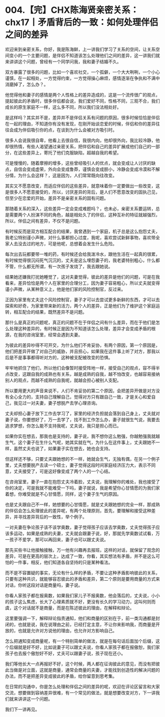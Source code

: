 # 004.【完】CHX陈海贤亲密关系：chx17丨矛盾背后的一致：如何处理伴侣之间的差异

欢迎来到亲密关系，你好，我是陈海鲜，上一讲我们学习了关系的空间，让关系空间变小的一个主要问题，是伴侣不知道该怎么处理他们之间的差异，这一讲我们就来讲讲这个问题，曾经有一个同学问我，我和妻子结婚不久。

双方暴露了很多的问题，比如一个喜欢社交，一个孤僻，一个大大咧咧，一个小心谨慎，在一起相处，一方觉得约束，一方觉得操心麻烦，感情逐渐在争执和不满中消磨掉了，怎么办？。

他觉得他和妻子的感情是两个人性格上的差异造成的，这是一个流传很广的观点，提起彼此的矛盾时，很多伴侣都会说，我们爱好不同，性格不同，三观不合，我们成长的原生家庭不一样，这么多不同，所以我们没法相处好。

是这样吗？其实并不是，差异并不是伴侣关系有问题的原因，很多时候恰恰是伴侣在一起的理由，不知道你有没有发现，在刚开始谈恋爱的时候，伴侣和你的差异往往会成为伴侣吸引你的点，在谈到为什么会被对方吸引时。

很多人会说我很自卑，他看上去很自信，我很内向，他却很外向，我比较冷静，他却很热情，有些人渴望通过亲密关系，把伴侣和自己的差异扩展成他们自己的一部分，在这些差异上，寄托了他们克服缺陷，超越自我的希望。

可是慢慢的，随着摩擦的增多，这些曾经吸引人的优点，就会变成让人讨厌的缺点，自信会变成虚荣，外向会变成鲁莽，谨慎会变成胆小，冷静会变成冷漠和不解分情，为什么会这样？，这是因为，人们常常既向往改变。

其实又不愿意改变，而适应伴侣的这些差异，就意味着你一定要做出一些改变，这是很多人不愿意接受的，所以，讨厌差异的背后，是人们不愿意改变的固执己见，但至少在恋爱的开始，差异不是亲密关系的固有问题。

那随着关系的深入，这些差异一定会变成难题吗？，也未必，亲密关系要运转，总是需要两个人扮演不同的角色，越是相处久了的伴侣，这种互补的特征就越强烈，所以，伴侣之间有差异，不仅不是问题。

有时候反而是双方相互配合的结果，我曾遇到一个家庭，机子总是这么抱怨丈夫，我老公特别谨小声微，对什么事都担心过度，我呢，喜欢尝试新鲜事物，喜欢带全家人去没去过的地方，可是他呢，总想着会发生什么危险。

每次出去玩都要带一堆的药，有时候还会给我泼冷水，跟他生活在一起真的很累，有时候觉得很沉闷死气沉沉的，丈夫是这么埋怨妻子的，我老婆特别粗心，什么都不管，什么都无所谓，有一次孩子发烧了，我去跟她说。

结果她还嫌我打扰她睡觉了，这对夫妻觉得，彼此的差异是他们的问题，可是在我看来，差异恰恰是两个人在家里的合理分工，因为妻子容易粗心，所以丈夫就变得谨小声微，从某种意义上，他是他们家的风险控制官，反过来。

正因为家里有丈夫这个风险控制官，妻子才可以去尝试更多新鲜的东西，才可以去探索和好奇，为家里带来新的活力，两个人的差异，正是他们为了维护这个家庭运转，相互配合的结果，既然差异不是问题。

那什么是真正的问题呢，真正的问题不在于伴侣之间有什么差异，而在于他们是怎么处理这种差异的，有时候正是因为不知道该怎么处理，差异才会变成矛盾的根源，在我的咨询室里，经常会遇到夫妻。

为彼此的差异吵得不可开交，为什么他们不肯妥协，有两个原因，第一个原因是，他们把差异开做了对自己的威胁，并且担心，如果我在这件事上听了对方，那我以后是不是事事都得听对方的，这种被支配被改变的恐惧。

牢牢地抓住了他们，所以他们会像暂时接受阵地一样，接受自己的观点，容不得半点改变，这跟自我的成熟也有关系，越是成熟的自我，越不怕改变，也越容易接纳别人的观点，而越不成熟的自我呢，就越会担心被别人支配。

所以要用更大的声音来说不，人们不肯妥协的第二个原因，会把差异开做是对方没有全心全力的，支持自己理解自己，觉得对方只有跟自己一致，才是关心和爱自己，我见过一对夫妻，妻子想脱产去学心理咨询。

丈夫却担心妻子放下工作去学习了，家里的经济负担就会落到自己身上，丈夫就对妻子说，你要想好了，万一去学了，找不到工作怎么办，妻子就很生气说，我要去追求梦想，你怎么能不支持我呢，丈夫说，我只是担心而已。

如果你实在想去，那我也是支持的，妻子说，我不想你这么勉强，你越勉强我就越生气，这个妻子在生什么气呢，她其实就在气，为什么在这件事上，丈夫跟她不一样，虽然丈夫也说了，如果妻子实在想去，她也会支持。

但这样还不够，只要丈夫跟她想的不一样，她就会生气，无独有偶，在另一个例子里，丈夫想要脱产去读一个硕士，妻子觉得这段时间家庭经济压力大，表示不同意，丈夫接受了，可是这好像变成了两个人的一个心结。

在咨询室里，妻子一直在抱怨丈夫冷着脸，丈夫说，我理解你的难处，我也接受了你的决定，可是我就不能难受一下吗，妻子就说，我是希望你心甘情愿的为我们家着想，你难受就是不心甘情愿，同样，这个妻子生气的原因。

也是丈夫跟自己不一样，她想要的心甘情愿，就是丈夫跟她想的完全一样，那成熟的伴侣会怎么处理彼此的差异呢，有两个处理原则，首先，要理解和接受这种差异，并寻找差异背后的一致性，举个例子。

一对夫妻在争论孩子该不该学奥数，妻子觉得孩子应该去学奥数，丈夫觉得孩子应该多运动，如果是成熟的夫妻，丈夫就会跟妻子说，好，那就先学奥数试试看，万一孩子不爱学，那可以再回来，妻子也可以跟丈夫说。

那先买些书让他接触接触，万一他有兴趣再去报班，这样的对话，就保留了观念的差异，可是在更高的层次上，达成了一致，你看，其实想法有矛盾，并不是这么可怕的一件事，相反，他们知道各自坚持的只是某种看法。

而不是不容置疑的事实，无论有什么样的矛盾，不要让这种矛盾影响彼此的关系，只要有这种共识，就能够容忍彼此的矛盾和差异，第二个原则是要用商量的方式来对话，你听这段对话是商量吗，妻子说。

你看人家孩子都在报奥数，如果我们家儿子不报奥数，他会落后的，丈夫说，小小的孩子这么焦虑，长大了心理素质就不好，更没有长久的学习动力，这叫何则而虞，这个对话就不是商量，而是在陈述彼此的理由，在解释和辩论。

这里要强调一下，解释辩论指责通知，他们和商量的区别在于，前一类沟通都是封闭的，也就是说，我在说理由之前，已经打定主意，不让你来影响我，而商量是开放的，也就是允许对方说他的理由，也允许对方影响自己。

怎么把通知变成商量呢，有一个特别简单的做法，就是在每句话后面加个后缀，这个后缀就是好不好，比如说妻子可以跟丈夫说，你看人家孩子都在报傲恕，我们家孩子也去报个傲恕好不好，丈夫可以跟妻子说，孩子现在还小。

我们等他长大一点再报好不好，这个时候，两人都在征询彼此的意见，而没有把彼此当做是对立面，这就是商量，通常会商量的夫妻，才能找到创造性的解决问题的办法，而不是把差异变成彼此的矛盾，给你留意到思考集。

在日常的沟通中，你是怎么处理和伴侣之间的差异的呢，欢迎在评论区留言和大家交流，想要做到容纳差异很难，有一个常见的做法，就是想要改变对方，下一讲我们就来讲讲这一个问题。

我们下一讲再见。